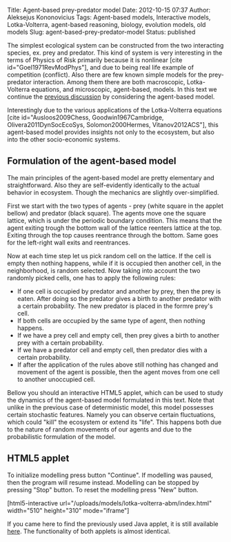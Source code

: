 Title: Agent-based prey-predator model
Date: 2012-10-15 07:37
Author: Aleksejus Kononovicius
Tags: Agent-based models, Interactive models, Lotka-Volterra, agent-based reasoning, biology, evolution models, old models
Slug: agent-based-prey-predator-model
Status: published

The simplest ecological system can be
constructed from the two interacting species, ex. prey and predator.
This kind of system is very interesting in the terms of Physics of Risk
primarily because it is nonlinear \[cite id="Goel1971RevModPhys"\], and
due to being real life example of competition (conflict). Also there are
few known simple models for the prey-predator interaction. Among them
there are both macroscopic, Lotka-Volterra equations, and microscopic,
agent-based, models. In this text we continue the [previous
discussion](/lotka-volterra-equations) by
considering the agent-based model.<!--more-->

Interestingly due to the various applications of the Lotka-Volterra
equations \[cite id="Ausloos2009Chess, Goodwin1967Cambridge,
Olivera2011DynSocEcoSys, Solomon2000Hermes, Vitanov2012ACS"\], this
agent-based model provides insights not only to the ecosystem, but also
into the other socio-economic systems.

Formulation of the agent-based model
------------------------------------

The main principles of the agent-based model are pretty elementary and
straightforward. Also they are self-evidently identically to the actual
behavior in ecosystem. Though the mechanics are slightly
over-simplified.

First we start with the two types of agents - prey (white square in the
applet bellow) and predator (black square). The agents move one the
square lattice, which is under the periodic boundary condition. This
means that the agent exiting trough the bottom wall of the lattice
reenters lattice at the top. Exiting through the top causes reentrance
through the bottom. Same goes for the left-right wall exits and
reentrances.

Now at each time step let us pick random cell on the lattice. If the
cell is empty then nothing happens, while if it is occupied then another
cell, in the neighborhood, is random selected. Now taking into account
the two randomly picked cells, one has to apply the following rules:

-   If one cell is occupied by predator and another by prey, then the
    prey is eaten. After doing so the predator gives a birth to another
    predator with a certain probability. The new predator is placed in
    the formre prey's cell.
-   If both cells are occupied by the same type of agent, then nothing
    happens.
-   If we have a prey cell and empty cell, then prey gives a birth to
    another prey with a certain probability.
-   If we have a predator cell and empty cell, then predator dies with a
    certain probability.
-   If after the application of the rules above still nothing has
    changed and movement of the agent is possible, then the agent moves
    from one cell to another unoccupied cell.

Bellow you should an interactive HTML5 applet, which can be used to
study the dynamics of the agent-based model formulated in this text.
Note that unlike in the previous case of deterministic model, this model
possesses certain stochastic features. Namely you can observe certain
fluctuations, which could "kill" the ecosystem or extend its "life".
This happens both due to the nature of random movements of our agents
and due to the probabilistic formulation of the model.

HTML5 applet
------------

To initialize modelling press button "Continue". If modelling was
paused, then the program will resume instead. Modelling can be stopped
by pressing "Stop" button. To reset the modelling press "New" button.

[html5-interactive
url="/uploads/models/lotka-volterra-abm/index.html"
width="510" height="310" mode="iframe"]

If you came here to find the previously used Java applet, it is still
available
[here](/uploads/models/old-java/lotka-volterra-abm-en.html).
The functionality of both applets is almost identical.
